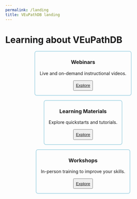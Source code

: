 ```yaml
---
permalink: /landing
title: VEuPathDB landing
---
```

<style>

.flex-container {
  display: flex;
  flex-wrap: wrap;
  justify-content: center;
}
.flex-container div {
  border: 0.2em solid lightblue;
  border-radius: 0.5em;
  margin: 0 1em 1em 0;
  padding: 0 1em 1em;
  text-align: center;
}
.flex-container div button {
  padding: 0.5em;
}
.flex-container div h3 {
  text-align: center;
}

</style>

<h1>Learning about VEuPathDB</h1>

<div class="static-content">
<div class="flex-container">
  <div>
    <h3>Webinars</h3>
    <p>Live and on-demand instructional videos.</p>
    <button><a href="{{ '/webinars.html' | relative_url }}">Explore</a></button>
  </div>
  <div>
    <h3>Learning Materials</h3>
    <p>Explore quickstarts and tutorials.</p>
    <button><a href="{{ '/tutorials.html' | relative_url }}">Explore</a></button>
  </div>
  <div>
    <h3>Workshops</h3>
    <p>In-person training to improve your skills.</p>
    <button><a href="{{ '/webinars_workshops.html' | relative_url }}">Explore</a></button>
  </div>

<!--  <div>
    <h3>Methods</h3>
    <p>Understand our data and its provenance.</p>
    <button>Explore</button>
  </div>
-->
</div>
</div>
